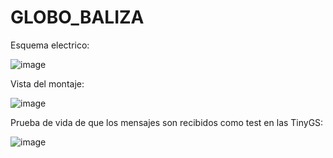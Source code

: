 # GLOBO_BALIZA

Esquema electrico:

![image](https://user-images.githubusercontent.com/48222471/228907918-a232d4bc-5490-4d24-b306-9523168ec1bd.png)

Vista del montaje:

![image](https://user-images.githubusercontent.com/48222471/228908769-51fd6307-4d74-4b01-b87f-98e461586e4d.png)

Prueba de vida de que los mensajes son recibidos como test en las TinyGS:

![image](https://user-images.githubusercontent.com/48222471/228908670-437fca5c-1ef1-4457-991f-f8e27e7f1951.png)


